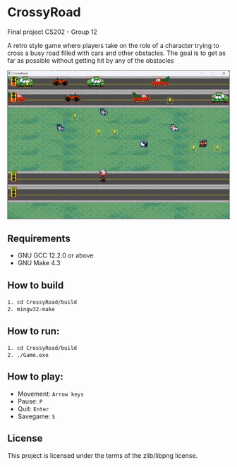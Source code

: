 # CrossyRoad

Final project CS202 - Group 12

A retro style game where players take on the role of a character trying to cross a busy road filled with cars and other obstacles. The goal is to get as far as possible without getting hit by any of the obstacles

![alt text](https://github.com/MiGyi/CrossyRoad/blob/main/others/screenshot.png)

## Requirements

- GNU GCC 12.2.0 or above
- GNU Make 4.3

## How to build

``` 
1. cd CrossyRoad/build
2. mingw32-make
```

## How to run:

``` 
1. cd CrossyRoad/build
2. ./Game.exe
```

## How to play:

- Movement: `Arrow keys`
- Pause: `P`
- Quit: `Enter`
- Savegame: `S`

## License

This project is licensed under the terms of the zlib/libpng license.
